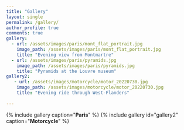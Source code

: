 ```yaml
---
title: "Gallery"
layout: single
permalink: /gallery/
author_profile: true
comments: true
gallery:
  - url: /assets/images/paris/mont_flat_portrait.jpg
    image_path: /assets/images/paris/mont_flat_portrait.jpg
    title: "Evening view from Montmartre"
  - url: /assets/images/paris/pyramids.jpg
    image_path: /assets/images/paris/pyramids.jpg
    title: "Pyramids at the Louvre museum"
gallery2:
   - url: /assets/images/motorcycle/motor_20220730.jpg
    image_path: /assets/images/motorcycle/motor_20220730.jpg
    title: "Evening ride through West-Flanders"
   
---
```


{% include gallery caption="**Paris**" %}
{% include gallery id="gallery2" caption="**Motorcycle**" %}
